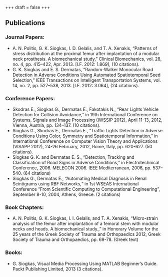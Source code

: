 +++
draft = false
+++

## Publications

### Journal Papers:

- A. N. Politis, G. K. Siogkas, I. D. Gelalis, and T. A. Xenakis, “Patterns of stress distribution at the proximal femur after implantation of a modular neck prosthesis. A biomechanical study,” Clinical Biomechanics, vol. 28, no. 4, pp. 415–422, Apr. 2013. [I.F. 2012: 1.869], (10 citations).
- G. K. Siogkas and E. S. Dermatas, “Random-Walker Monocular Road Detection in Adverse Conditions Using Automated Spatiotemporal Seed Selection,” IEEE Transactions on Intelligent Transportation Systems, vol. 14, no. 2, pp. 527–538, 2013. [I.F. 2012: 3.064], (24 citations).

### Conference Papers:

- Skodras E., Siogkas G., Dermatas E., Fakotakis N., “Rear Lights Vehicle Detection for Collision Avoidance,” in 19th International Conference on Systems, Signals and Image Processing (IWSSIP 2012), April 11-13, 2012, Vienna, Austria, pp. 134–137. (10 citations).
- Siogkas G., Skodras E., Dermatas E., “Traffic Lights Detection in Adverse Conditions Using Color, Symmetry and Spatiotemporal Information,” in International Conference on Computer Vision Theory and Applications (VISAPP 2012), 24-26 February, 2012, Rome, Italy, pp. 620-627. (50 citations).
- Siogkas G. K. and Dermatas E. S., “Detection, Tracking and Classification of Road Signs in Adverse Conditions,” in Electrotechnical Conference, 2006. MELECON 2006. IEEE Mediterranean, 2006, pp. 537–540. (64 citations)
- Siogkas G., Dermatas E., “Automating Medical Diagnosis in Renal Scintigrams using RBF Networks,“ in 1st WSEAS International Conference “From Scientific Computing to Computational Engineering”, September 8-10, 2004, Athens, Greece. (2 citations)

### Book Chapters:

- A. N. Politis, G. K. Siogkas, I. I. Gelalis, and T. A. Xenakis, “Micro-strain analysis of the femur after implantation of a femoral stem with modular necks and heads. A biomechanical study.,” in Honorary Volume for the 25 years of the Greek Society of Trauma and Orthopaedics 2012, Greek Society of Trauma and Orthopaedics, pp. 69-78. (Greek text)

### Books:

- G. Siogkas, Visual Media Processing Using MATLAB Beginner’s Guide. Packt Publishing Limited, 2013 (3 citations).


